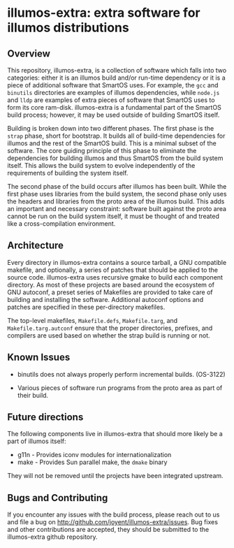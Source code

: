 # illumos-extra: extra software for illumos distributions

## Overview

This repository, illumos-extra, is a collection of software which falls
into two categories: either it is an illumos build and/or run-time
dependency or it is a piece of additional software that SmartOS uses.
For example, the `gcc` and `binutils` directories are examples of
illumos dependencies, while `node.js` and `lldp` are examples of extra
pieces of software that SmartOS uses to form its core ram-disk.
illumos-extra is a fundamental part of the SmartOS build process;
however, it may be used outside of building SmartOS itself.

Building is broken down into two different phases.  The first phase is
the `strap` phase, short for bootstrap.  It builds all of build-time
dependencies for illumos and the rest of the SmartOS build.  This is a
minimal subset of the software.  The core guiding principle of this
phase to eliminate the dependencies for building illumos and thus
SmartOS from the build system itself.  This allows the build system to
evolve independently of the requirements of building the system itself.

The second phase of the build occurs after illumos has been built.
While the first phase uses libraries from the build system, the second
phase only uses the headers and libraries from the proto area of the
illumos build.  This adds an important and necessary constraint:
software built against the proto area cannot be run on the build system
itself, it must be thought of and treated like a cross-compilation
environment.

## Architecture

Every directory in illumos-extra contains a source tarball, a GNU
compatible makefile, and optionally, a series of patches that should be
applied to the source code.  illumos-extra uses recursive gmake to build
each component directory.  As most of these projects are based around
the ecosystem of GNU autoconf, a preset series of Makefiles are provided
to take care of building and installing the software.  Additional
autoconf options and patches are specified in these per-directory
makefiles.

The top-level makefiles, `Makefile.defs`, `Makefile.targ`, and
`Makefile.targ.autconf` ensure that the proper directories, prefixes,
and compilers are used based on whether the strap build is running or
not.

## Known Issues

  * binutils does not always properly perform incremental builds.
    (OS-3122)

  * Various pieces of software run programs from the proto area as part
    of their build.

## Future directions

The following components live in illumos-extra that should more likely
be a part of illumos itself:

  * g11n - Provides iconv modules for internationalization
  * make - Provides Sun parallel make, the `dmake` binary

They will not be removed until the projects have been integrated
upstream.

## Bugs and Contributing

If you encounter any issues with the build process, please reach out to
us and file a bug on http://github.com/joyent/illumos-extra/issues. Bug
fixes and other contributions are accepted, they should be submitted to
the illumos-extra github repository.
